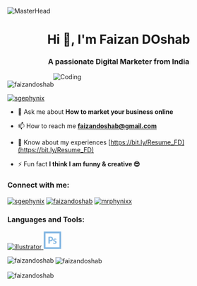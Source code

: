 ![MasterHead](https://www.abhiyan.in/solutions/digital-business-strategy/banner_2.gif)
<h1 align="center">Hi 👋, I'm Faizan DOshab</h1>
<h3 align="center">A passionate Digital Marketer from India</h3>
<img align="right" alt="Coding" width="400" src="https://cdn.dribbble.com/users/1162077/screenshots/3848914/programmer.gif">

<p align="left"> <img src="https://komarev.com/ghpvc/?username=faizandoshab&label=Profile%20views&color=0e75b6&style=flat" alt="faizandoshab" /> </p>

<p align="left"> <a href="https://twitter.com/sgephynix" target="blank"><img src="https://img.shields.io/twitter/follow/sgephynix?logo=twitter&style=for-the-badge" alt="sgephynix" /></a> </p>

- 💬 Ask me about **How to market your business online**

- 📫 How to reach me **faizandoshab@gmail.com**

- 📄 Know about my experiences [https://bit.ly/Resume_FD](https://bit.ly/Resume_FD)

- ⚡ Fun fact **I think I am funny & creative 😎**

<h3 align="left">Connect with me:</h3>
<p align="left">
<a href="https://twitter.com/sgephynix" target="blank"><img align="center" src="https://raw.githubusercontent.com/rahuldkjain/github-profile-readme-generator/master/src/images/icons/Social/twitter.svg" alt="sgephynix" height="30" width="40" /></a>
<a href="https://linkedin.com/in/faizandoshab" target="blank"><img align="center" src="https://raw.githubusercontent.com/rahuldkjain/github-profile-readme-generator/master/src/images/icons/Social/linked-in-alt.svg" alt="faizandoshab" height="30" width="40" /></a>
<a href="https://instagram.com/mrphynixx" target="blank"><img align="center" src="https://raw.githubusercontent.com/rahuldkjain/github-profile-readme-generator/master/src/images/icons/Social/instagram.svg" alt="mrphynixx" height="30" width="40" /></a>
</p>

<h3 align="left">Languages and Tools:</h3>
<p align="left"> <a href="https://www.adobe.com/in/products/illustrator.html" target="_blank" rel="noreferrer"> <img src="https://www.vectorlogo.zone/logos/adobe_illustrator/adobe_illustrator-icon.svg" alt="illustrator" width="40" height="40"/> </a> <a href="https://www.photoshop.com/en" target="_blank" rel="noreferrer"> <img src="https://raw.githubusercontent.com/devicons/devicon/master/icons/photoshop/photoshop-line.svg" alt="photoshop" width="40" height="40"/> </a> </p>

<p><img align="left" src="https://github-readme-stats.vercel.app/api/top-langs?username=faizandoshab&show_icons=true&locale=en&layout=compact" alt="faizandoshab" /></p>

<p>&nbsp;<img align="center" src="https://github-readme-stats.vercel.app/api?username=faizandoshab&show_icons=true&locale=en" alt="faizandoshab" /></p>

<p><img align="center" src="https://github-readme-streak-stats.herokuapp.com/?user=faizandoshab&" alt="faizandoshab" /></p>
